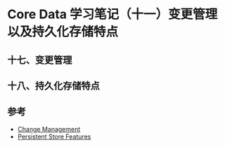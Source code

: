 Core Data 学习笔记（十一）变更管理以及持久化存储特点
===

## 十七、变更管理

## 十八、持久化存储特点

## 参考

* [Change Management]()
* [Persistent Store Features]()